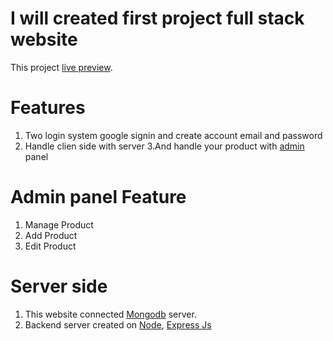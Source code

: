 # I will created first project full stack website

This project  [live preview](https://panjabi-fashion.web.app/).

# Features
1. Two login system google signin and create account email and password
2. Handle clien side with server
3.And handle your product with [admin](https://panjabi-fashion.web.app/) panel
# Admin panel Feature
1. Manage Product
2. Add Product
3. Edit Product
# Server side
1. This website connected [Mongodb]() server.
2. Backend server created on [Node](https://nodejs.org/), [Express Js](https://expressjs.com/)
